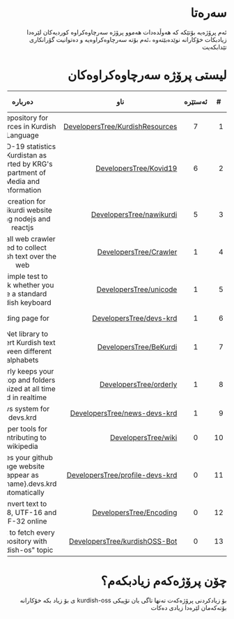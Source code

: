 <div dir='rtl'> 
 
# سه‌ره‌تا

ئه‌م پرۆژه‌یه‌ بۆتێكه‌ كه‌ هه‌وڵده‌دات هه‌موو پرۆژه‌ سه‌رچاوه‌كراوه‌ كوردیه‌كان لێره‌دا زیادبكات خۆكارانه‌ نوێده‌بێته‌وه
،ئه‌م بۆته‌ سه‌رچاوه‌كراوه‌یه‌ و ده‌توانیت گۆرانكاری تێدابكه‌یت‌

   # لیستی پرۆژه‌ سه‌رچاوه‌كراوه‌كان 
 | # | ئه‌ستێره‌ | ناو | ده‌رباره‌ | له‌لایه‌ن | دروستكراوه‌ له‌‌ | 
|------------------|:-------:|-------|:---:|:-------:|:-:|
| 1 | 7 | [DevelopersTree/KurdishResources](https://github.com/DevelopersTree/KurdishResources) | A repository for resources in Kurdish Language | ![DevelopersTree](https://github.com/DevelopersTree | width=50) | 2020-09-05 |
| 2 | 6 | [DevelopersTree/Kovid19](https://github.com/DevelopersTree/Kovid19) | COVID-19 statistics in Kurdistan as reported by KRG's department of Media and Information | ![DevelopersTree](https://github.com/DevelopersTree | width=50) | 2020-09-05 |
| 3 | 5 | [DevelopersTree/nawikurdi](https://github.com/DevelopersTree/nawikurdi) | Recreation for nawikurdi website using nodejs and reactjs | ![DevelopersTree](https://github.com/DevelopersTree | width=50) | 2020-09-05 |
| 4 | 1 | [DevelopersTree/Crawler](https://github.com/DevelopersTree/Crawler) | A small web crawler used to collect Kurdish text over the web | ![DevelopersTree](https://github.com/DevelopersTree | width=50) | 2020-09-05 |
| 5 | 1 | [DevelopersTree/unicode](https://github.com/DevelopersTree/unicode) | A simple test to check whether you use a standard Kurdish keyboard | ![DevelopersTree](https://github.com/DevelopersTree | width=50) | 2020-09-05 |
| 6 | 1 | [DevelopersTree/devs-krd](https://github.com/DevelopersTree/devs-krd) | landing page for | ![DevelopersTree](https://github.com/DevelopersTree | width=50) | 2020-09-05 |
| 7 | 1 | [DevelopersTree/BeKurdi](https://github.com/DevelopersTree/BeKurdi) | A .Net library to convert Kurdish text between different alphabets | ![DevelopersTree](https://github.com/DevelopersTree | width=50) | 2020-09-05 |
| 8 | 1 | [DevelopersTree/orderly](https://github.com/DevelopersTree/orderly) | Orderly keeps your desktop and folders organized at all time and in realtime  | ![DevelopersTree](https://github.com/DevelopersTree | width=50) | 2020-09-05 |
| 9 | 1 | [DevelopersTree/news-devs-krd](https://github.com/DevelopersTree/news-devs-krd) | news system for devs.krd | ![DevelopersTree](https://github.com/DevelopersTree | width=50) | 2020-09-05 |
| 10 | 0 | [DevelopersTree/wiki](https://github.com/DevelopersTree/wiki) | helper tools for contributing to wikipedia | ![DevelopersTree](https://github.com/DevelopersTree | width=50) | 2020-09-05 |
| 11 | 0 | [DevelopersTree/profile-devs-krd](https://github.com/DevelopersTree/profile-devs-krd) | makes your github page website appear as {username}.devs.krd automatically  | ![DevelopersTree](https://github.com/DevelopersTree | width=50) | 2020-09-05 |
| 12 | 0 | [DevelopersTree/Encoding](https://github.com/DevelopersTree/Encoding) | Convert text to UTF-8, UTF-16 and UTF-32 online | ![DevelopersTree](https://github.com/DevelopersTree | width=50) | 2020-09-05 |
| 13 | 0 | [DevelopersTree/kurdishOSS-Bot](https://github.com/DevelopersTree/kurdishOSS-Bot) | A bot to fetch every repository with "kurdish-os" topic  | ![DevelopersTree](https://github.com/DevelopersTree | width=50) | 2020-09-05 |
  # چۆن پرۆژه‌كه‌م زیادبكه‌م؟
بۆ زیادكردنی پرۆژه‌كه‌ت ته‌نها تاگی یان تۆپیكی kurdish-oss ی بۆ زیاد بكه‌ خۆكارانه‌ بۆته‌كه‌مان لێره‌دا زیادی ده‌كات
 </div>